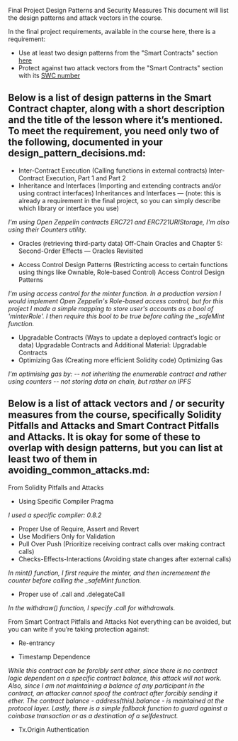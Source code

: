 Final Project Design Patterns and Security Measures
This document will list the design patterns and attack vectors in the course.

In the final project requirements, available in the course here, there is a requirement: 

- Use at least two design patterns from the "Smart Contracts" section [here](https://courses.consensys.net/courses/take/blockchain-developer-bootcamp-registration-2021/assignments/27500647-final-project-submission)
- Protect against two attack vectors from the "Smart Contracts" section with its [SWC number](https://swcregistry.io/)


## Below is a list of design patterns in the Smart Contract chapter, along with a short description and the title of the lesson where it’s mentioned. To meet the requirement, you need only two of the following, documented in your design_pattern_decisions.md:

- Inter-Contract Execution (Calling functions in external contracts) Inter-Contract Execution, Part 1 and Part 2
- Inheritance and Interfaces (Importing and extending contracts and/or using contract interfaces) Inheritances and Interfaces — (note: this is already a requirement in the final project, so you can simply describe which library or interface you use)
  
*I'm using Open Zeppelin contracts ERC721 and ERC721URIStorage, I'm also using their Counters utility.*

- Oracles (retrieving third-party data) Off-Chain Oracles and Chapter 5: Second-Order Effects — Oracles Revisited
  
- Access Control Design Patterns (Restricting access to certain functions using things like Ownable, Role-based Control) Access Control Design Patterns
  
*I'm using access control for the minter function. In a production version I would implement Open Zeppelin's Role-based access control, but for this project I made a simple mapping to store user's accounts as a bool of 'minterRole'. I then require this bool to be true before calling the _safeMint function.*

- Upgradable Contracts (Ways to update a deployed contract’s logic or data) Upgradable Contracts and Additional Material: Upgradable Contracts
- Optimizing Gas (Creating more efficient Solidity code) Optimizing Gas
  
*I'm optimising gas by: 
-- not inheriting the enumerable contract and rather using counters
-- not storing data on chain, but rather on IPFS*

## Below is a list of attack vectors and / or security measures from the course, specifically Solidity Pitfalls and Attacks and Smart Contract Pitfalls and Attacks. It is okay for some of these to overlap with design patterns, but you can list at least two of them in avoiding_common_attacks.md:

From Solidity Pitfalls and Attacks
- Using Specific Compiler Pragma 

*I used a specific compiler: 0.8.2*

- Proper Use of Require, Assert and Revert 
- Use Modifiers Only for Validation 
- Pull Over Push (Prioritize receiving contract calls over making contract calls)
- Checks-Effects-Interactions (Avoiding state changes after external calls)

*In mint() function, I first require the minter, and then incremement the counter before calling the _safeMint function.*

- Proper use of .call and .delegateCall

*In the withdraw() function, I specify .call for withdrawals.*

From Smart Contract Pitfalls and Attacks
Not everything can be avoided, but you can write if you’re taking protection against:
- Re-entrancy


- Timestamp Dependence

*While this contract can be forcibly sent ether, since there is no contract logic dependent on a specific contract balance, this attack will not work. Also, since I am not maintaining a balance of any participant in the contract, an attacker cannot spoof the contract after forcibly sending it ether. The contract balance - address(this).balance - is maintained at the protocol layer. Lastly, there is a simple fallback function to guard against a coinbase transaction or as a destination of a selfdestruct.*

- Tx.Origin Authentication
